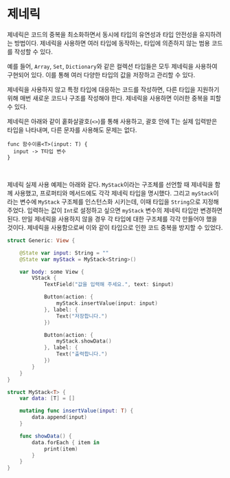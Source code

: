 # 제네릭

제네릭은 코드의 중복을 최소화하면서 동시에 타입의 유연성과 타입 안전성을 유지하려는 방법이다. 제네릭을 사용하면 여러 타입에 동작하는, 타입에 의존하지 않는 범용 코드를 작성할 수 있다.

예를 들어, `Array`, `Set`, `Dictionary`와 같은 컬렉션 타입들은 모두 제네릭을 사용하여 구현되어 있다. 이를 통해 여러 다양한 타입의 값을 저장하고 관리할 수 있다.

제네릭을 사용하지 않고 특정 타입에 대응하는 코드를 작성하면, 다른 타입을 지원하기 위해 매번 새로운 코드나 구조를 작성해야 한다. 제네릭을 사용하면 이러한 중복을 피할 수 있다.

제네릭은 아래와 같이 홑화살괄호(`<>`)를 통해 사용하고, 괄호 안에 T는 실제 입력받은 타입을 나타내며, 다른 문자를 사용해도 문제는 없다.

```
func 함수이름<T>(input: T) {
  input -> T타입 변수
}
```

<br>

제네릭 실제 사용 예제는 아래와 같다. `MyStack`이라는 구조체를 선언할 때 제네릭을 함께 사용했고, 프로퍼티와 메서드에도 각각 제네릭 타입을 명시했다. 그리고 `myStack`이라는 변수에 `MyStack` 구조체를 인스턴스화 시키는데, 이때 타입을 `String`으로 지정해 주었다. 입력하는 값이 `Int`로 설정하고 싶으면 `myStack` 변수의 제네릭 타입만 변경하면 된다. 만일 제네릭을 사용하지 않을 경우 각 타입에 대한 구조체를 각각 만들어야 했을 것이다. 제네릭을 사용함으로써 이와 같이 타입으로 인한 코드 중복을 방지할 수 있었다.

```swift
struct Generic: View {

    @State var input: String = ""
    @State var myStack = MyStack<String>()

    var body: some View {
        VStack {
            TextField("값을 입력해 주세요.", text: $input)

            Button(action: {
                myStack.insertValue(input: input)
            }, label: {
                Text("저장합니다.")
            })

            Button(action: {
                myStack.showData()
            }, label: {
                Text("출력합니다.")
            })
        }
    }
}

struct MyStack<T> {
    var data: [T] = []

    mutating func insertValue(input: T) {
        data.append(input)
    }

    func showData() {
        data.forEach { item in
            print(item)
        }
    }
}
```
